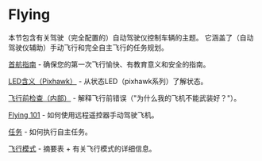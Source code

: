 # Flying

本节包含有关驾驶（完全配置的）自动驾驶仪控制车辆的主题。 它涵盖了（自动驾驶仪辅助）手动飞行和完全自主飞行的任务规划。

[首航指南](../flying/first_flight_guidelines.md) - 确保您的第一次飞行愉快、有教育意义和安全的指南。

[LED含义（Pixhawk）](../flying/led_meanings.md) - 从状态LED（pixhawk系列）了解状态。

[飞行前检查（内部）](../flying/pre_flight_checks.md) - 解释飞行前错误（"为什么我的飞机不能武装好？"）。

[Flying 101](../flying/basic_flying.md) - 如何使用远程遥控器手动驾驶飞机。

[任务](../flying/missions.md) - 如何执行自主任务。

[飞行模式](../flight_modes/README.md) - 摘要表 + 有关飞行模式的详细信息。